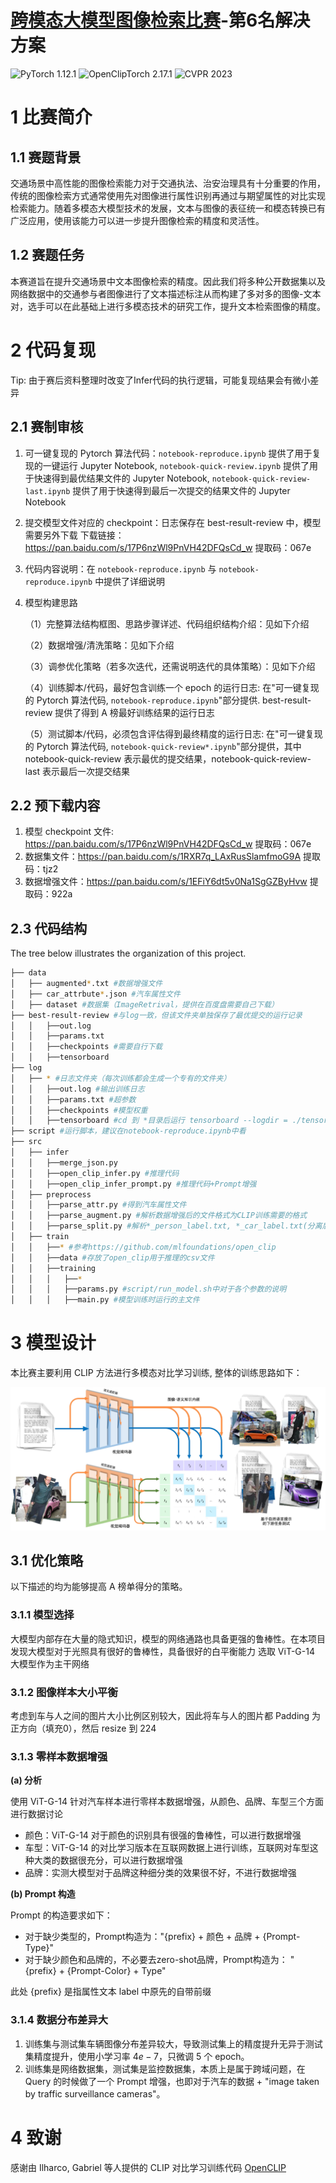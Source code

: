 # [跨模态大模型图像检索比赛](https://foundation-model.com/)-第6名解决方案
![PyTorch 1.12.1](https://img.shields.io/badge/PyTorch-1.12.1-green?style=plastic)
![OpenClipTorch 2.17.1](https://img.shields.io/badge/OpenClipTorch-2.17.1-orange?style=plastic)
![CVPR 2023](https://img.shields.io/badge/CVPR-2023-red?style=plastic)



# 1 比赛简介

## 1.1 赛题背景
交通场景中高性能的图像检索能力对于交通执法、治安治理具有十分重要的作用，传统的图像检索方式通常使用先对图像进行属性识别再通过与期望属性的对比实现检索能力。随着多模态大模型技术的发展，文本与图像的表征统一和模态转换已有广泛应用，使用该能力可以进一步提升图像检索的精度和灵活性。

## 1.2 赛题任务
本赛道旨在提升交通场景中文本图像检索的精度。因此我们将多种公开数据集以及网络数据中的交通参与者图像进行了文本描述标注从而构建了多对多的图像-文本对，选手可以在此基础上进行多模态技术的研究工作，提升文本检索图像的精度。

# 2 代码复现
Tip: 由于赛后资料整理时改变了Infer代码的执行逻辑，可能复现结果会有微小差异

## 2.1 赛制审核
1. 可一键复现的 Pytorch 算法代码：```notebook-reproduce.ipynb``` 提供了用于复现的一键运行 Jupyter Notebook, ```notebook-quick-review.ipynb``` 提供了用于快速得到最优结果文件的 Jupyter Notebook, ```notebook-quick-review-last.ipynb``` 提供了用于快速得到最后一次提交的结果文件的 Jupyter Notebook
2. 提交模型文件对应的 checkpoint：日志保存在 best-result-review 中，模型需要另外下载
   下载链接：https://pan.baidu.com/s/17P6nzWl9PnVH42DFQsCd_w 提取码：067e
3. 代码内容说明：在 ```notebook-reproduce.ipynb``` 与 ```notebook-reproduce.ipynb``` 中提供了详细说明
4. 模型构建思路

   （1）完整算法结构框图、思路步骤详述、代码组织结构介绍：见如下介绍

   （2）数据增强/清洗策略：见如下介绍

   （3）调参优化策略（若多次迭代，还需说明迭代的具体策略）：见如下介绍

   （4）训练脚本/代码，最好包含训练一个 epoch 的运行日志: 在"可一键复现的 Pytorch 算法代码, ```notebook-reproduce.ipynb```"部分提供. best-result-review 提供了得到 A 榜最好训练结果的运行日志

   （5）测试脚本/代码，必须包含评估得到最终精度的运行日志: 在"可一键复现的 Pytorch 算法代码, ```notebook-quick-review*.ipynb```"部分提供，其中 notebook-quick-review 表示最优的提交结果，notebook-quick-review-last 表示最后一次提交结果

## 2.2 预下载内容
1. 模型 checkpoint 文件: https://pan.baidu.com/s/17P6nzWl9PnVH42DFQsCd_w 提取码：067e
2. 数据集文件：https://pan.baidu.com/s/1RXR7q_LAxRusSlamfmoG9A 提取码：tjz2 
3. 数据增强文件：https://pan.baidu.com/s/1EFiY6dt5v0Na1SgGZByHvw 提取码：922a

## 2.3 代码结构
The tree below illustrates the organization of this project.
```bash
├── data
│   ├── augmented*.txt #数据增强文件
│   ├── car_attrbute*.json #汽车属性文件
│   ├── dataset #数据集（ImageRetrival，提供在百度盘需要自己下载）
├── best-result-review #与log一致，但该文件夹单独保存了最优提交的运行记录
│   │   ├──out.log
│   │   ├──params.txt
│   │   ├──checkpoints #需要自行下载
│   │   ├──tensorboard
├── log
│   ├── * #日志文件夹（每次训练都会生成一个专有的文件夹）
│   │   ├──out.log #输出训练日志
│   │   ├──params.txt #超参数
│   │   ├──checkpoints #模型权重
│   │   ├──tensorboard #cd 到 *目录后运行 tensorboard --logdir = ./tensorboard --host localhost --port 20421 会在localhost:20421打开当前训练的tensorboard
├── script #运行脚本，建议在notebook-reproduce.ipynb中看
├── src 
│   ├── infer
│   │   ├──merge_json.py
│   │   ├──open_clip_infer.py #推理代码
│   │   ├──open_clip_infer_prompt.py #推理代码+Prompt增强
│   ├── preprocess
│   │   ├──parse_attr.py #得到汽车属性文件
│   │   ├──parse_augment.py #解析数据增强后的文件格式为CLIP训练需要的格式
│   │   ├──parse_split.py #解析*_person_label.txt, *_car_label.txt(分离后的data/datasets/*_label.txt)的文件格式为CLIP训练需要的格式
│   ├── train
│   │   ├──* #参考https://github.com/mlfoundations/open_clip
│   │   ├──data #存放了open_clip用于推理的csv文件
│   │   ├──training
│   │   │   ├──*
│   │   │   ├──params.py #script/run_model.sh中对于各个参数的说明
│   │   │   ├──main.py #模型训练时运行的主文件 
```

# 3 模型设计
本比赛主要利用 CLIP 方法进行多模态对比学习训练, 整体的训练思路如下：
<!-- <p align="center">
<img src="framework.png" height = "240" alt="" align=center />
<br><br>
<b>图1.整体思路</b>
</p> -->

![图1.整体思路](./framework.png)

## 3.1 优化策略
以下描述的均为能够提高 A 榜单得分的策略。

### 3.1.1 模型选择
大模型内部存在大量的隐式知识，模型的网络通路也具备更强的鲁棒性。在本项目发现大模型对于光照具有很好的鲁棒性，具备很好的白平衡能力
选取 ViT-G-14 大模型作为主干网络

### 3.1.2 图像样本大小平衡
考虑到车与人之间的图片大小比例区别较大，因此将车与人的图片都 Padding 为正方向（填充0），然后 resize 到 224

### 3.1.3 零样本数据增强
**(a) 分析**

使用 ViT-G-14 针对汽车样本进行零样本数据增强，从颜色、品牌、车型三个方面进行数据讨论
- 颜色：ViT-G-14 对于颜色的识别具有很强的鲁棒性，可以进行数据增强
- 车型：ViT-G-14 的对比学习版本在互联网数据上进行训练，互联网对车型这种大类的数据很充分，可以进行数据增强
- 品牌：实测大模型对于品牌这种细分类的效果很不好，不进行数据增强

**(b) Prompt 构造**

Prompt 的构造要求如下：
- 对于缺少类型的，Prompt构造为："{prefix} + 颜色 + 品牌 + {Prompt-Type}"
- 对于缺少颜色和品牌的，不必要去zero-shot品牌，Prompt构造为： "{prefix} + {Prompt-Color} + Type"

此处 {prefix} 是指属性文本 label 中原先的自带前缀

### 3.1.4 数据分布差异大
1. 训练集与测试集车辆图像分布差异较大，导致测试集上的精度提升无异于测试集精度提升，使用小学习率 $4e-7$，只微调 5 个 epoch。
2. 训练集是网络数据集，测试集是监控数据集，本质上是属于跨域问题，在 Query 的时候做了一个 Prompt 增强，也即对于汽车的数据 + "image taken by traffic surveillance cameras"。

# 4 致谢
感谢由 Ilharco, Gabriel 等人提供的 CLIP 对比学习训练代码 [OpenCLIP](https://github.com/mlfoundations/open_clip)
